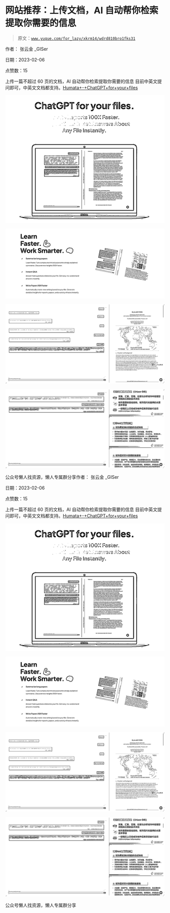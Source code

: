 # 网站推荐：上传文档，AI 自动帮你检索提取你需要的信息

> 原文：[`www.yuque.com/for_lazy/xkrm14/wdrd810bro1fks31`](https://www.yuque.com/for_lazy/xkrm14/wdrd810bro1fks31)

作者： 张云金 _GISer

日期：2023-02-06

点赞数：15

上传一篇不超过 60 页的文档，AI 自动帮你检索提取你需要的信息 目前中英文提问即可，中英文文档都支持。[Humata+-+ChatGPT+for+your+files](https://www.humata.ai/)

![](img/f9a2cb103fe4a1896f40269354fca181.png)  

![](img/d5d08379ae999cb3c2ede1ac679f3263.png)  

![](img/bb66b0805f6d97ee7aa3ad9715556425.png)  

![](img/7a2a49486ba5c77e09becb8c55011899.png)  

公众号懒人找资源，懒人专属群分享作者： 张云金 _GISer

日期：2023-02-06

点赞数：15

上传一篇不超过 60 页的文档，AI 自动帮你检索提取你需要的信息 目前中英文提问即可，中英文文档都支持。[Humata+-+ChatGPT+for+your+files](https://www.humata.ai/)

![](img/f9a2cb103fe4a1896f40269354fca181.png)  

![](img/d5d08379ae999cb3c2ede1ac679f3263.png)  

![](img/bb66b0805f6d97ee7aa3ad9715556425.png)  

![](img/7a2a49486ba5c77e09becb8c55011899.png)  

公众号懒人找资源，懒人专属群分享

